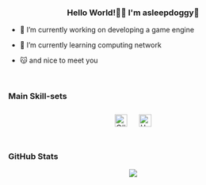 ### <div align="center">Hello World!👋👻  I'm asleepdoggy👾</div>  
  

- 🔭 I’m currently working on developing a game engine
  

- 🌱 I’m currently learning computing network  
  

- 😽 and nice to meet you  
  

<br/>  



### Main Skill-sets  
<div align="center">  
<a href="https://docs.microsoft.com/en-us/dotnet/csharp/" target="_blank"><img style="margin: 10px" src="https://profilinator.rishav.dev/skills-assets/csharp-original.svg" alt="C#" height="25" /></a>  
<a href="https://unity.com/" target="_blank"><img style="margin: 10px" src="https://profilinator.rishav.dev/skills-assets/unity.png" alt="Unity" height="25" /></a>  
</div>  

<br/>  



### GitHub Stats  
<div align="center"><img src="https://github-readme-stats.vercel.app/api?username=maomaonwn&show_icons=true&count_private=true&hide_border=true" align="center" /></div>
<br />
